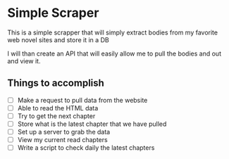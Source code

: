 # Simple Scraper

This is a simple scrapper that will simply extract bodies from my favorite web
novel sites and store it in a DB

I will than create an API that will easily allow me to pull the bodies and out
and view it.

## Things to accomplish

* [ ] Make a request to pull data from the website
* [ ] Able to read the HTML data
* [ ] Try to get the next chapter
* [ ] Store what is the latest chapter that we have pulled
* [ ] Set up a server to grab the data
* [ ] View my current read chapters
* [ ] Write a script to check daily the latest chapters
